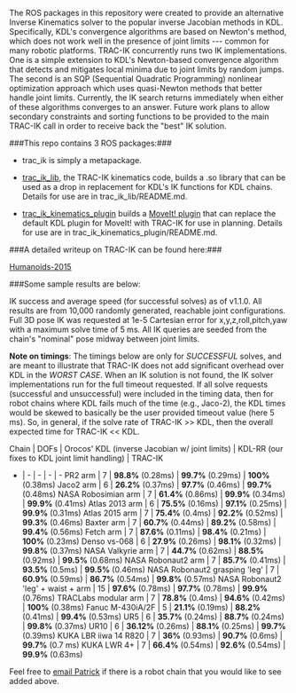 The ROS packages in this repository were created to provide an alternative
Inverse Kinematics solver to the popular inverse Jacobian methods in KDL.
Specifically, KDL's convergence algorithms are based on Newton's method, which
does not work well in the presence of joint limits --- common for many robotic
platforms.  TRAC-IK concurrently runs two IK implementations.  One is a simple
extension to KDL's Newton-based convergence algorithm that detects and
mitigates local minima due to joint limits by random jumps.  The second is an
SQP (Sequential Quadratic Programming) nonlinear optimization approach which
uses quasi-Newton methods that better handle joint limits.  Currently, the IK
search returns immediately when either of these algorithms converges to an
answer.  Future work plans to allow secondary constraints and sorting
functions to be provided to the main TRAC-IK call in order to receive back the
"best" IK solution.

###This repo contains 3 ROS packages:###

- trac\_ik is simply a metapackage.  

- [trac\_ik\_lib](https://bitbucket.org/traclabs/trac_ik/src/HEAD/trac_ik_lib), the TRAC-IK kinematics code,
builds a .so library that can be used as a drop in replacement for KDL's IK
functions for KDL chains. Details for use are in trac\_ik\_lib/README.md.

- [trac\_ik\_kinematics\_plugin](https://bitbucket.org/traclabs/trac_ik/src/HEAD/trac_ik_kinematics_plugin) builds a [MoveIt! plugin](http://moveit.ros.org/documentation/concepts/#kinematics) that can
replace the default KDL plugin for MoveIt! with TRAC-IK for use in planning.
Details for use are in trac\_ik\_kinematics\_plugin/README.md.

###A detailed writeup on TRAC-IK can be found here:###

[Humanoids-2015](https://personal.traclabs.com/~pbeeson/publications/b2hd-Beeson-humanoids-15.html)

###Some sample results are below: 

IK success and average speed (for successful solves) as of v1.1.0.  All results are from 10,000 randomly generated, reachable joint configurations.  Full 3D pose IK was requested at 1e-5 Cartesian error for x,y,z,roll,pitch,yaw with a maximum solve time of 5 ms.  All IK queries are seeded from the chain's "nominal" pose midway between joint limits.

**Note on timings**: The timings below are only for _SUCCESSFUL_ solves, and are meant to illustrate that TRAC-IK does not add significant overhead over KDL in the _WORST CASE_.  When an IK solution is not found, the IK solver implementations run for the full timeout requested.  If all solve requests (successful and unsuccessful) were included in the timing data, then for robot chains where KDL fails much of the time (e.g., Jaco-2), the KDL times would be skewed to basically be the user provided timeout value (here 5 ms).  So, in general, if the solve rate of TRAC-IK >> KDL, then the overall expected time for TRAC-IK << KDL.


Chain | DOFs | Orocos' KDL (inverse Jacobian w/ joint limits) | KDL-RR (our fixes to KDL joint limit handling) | TRAC-IK 
- | - | -  | - | - 
PR2 arm | 7 | **98.8%** (0.28ms) | **99.7%** (0.29ms) | **100%** (0.38ms) 
Jaco2 arm | 6 | **26.2%** (0.37ms) | **97.7%** (0.46ms) | **99.7%** (0.48ms) 
NASA Robosimian arm | 7 | **61.4%** (0.86ms) | **99.9%** (0.34ms) | **99.9%** (0.41ms) 
Atlas 2013 arm | 6 | **75.5%** (0.16ms) | **97.1%** (0.25ms) | **99.9%** (0.31ms) 
Atlas 2015 arm | 7 | **75.4%** (0.4ms) | **92.2%** (0.52ms) | **99.3%** (0.46ms) 
Baxter arm | 7 | **60.7%** (0.44ms) | **89.2%** (0.58ms) | **99.4%** (0.56ms) 
Fetch arm | 7 | **87.6%** (0.11ms) | **98.4%** (0.21ms) | **100%** (0.23ms) 
Denso vs-068 | 6 | **27.9%** (0.26ms) | **98.1%** (0.32ms) | **99.8%** (0.37ms) 
NASA Valkyrie arm | 7 | **44.7%** (0.62ms) | **88.5%** (0.92ms) | **99.5%** (0.68ms) 
NASA Robonaut2 arm | 7 | **85.7%** (0.41ms) | **93.5%** (0.5ms) | **99.5%** (0.46ms) 
NASA Robonaut2 grasping 'leg' | 7 | **60.9%** (0.59ms) | **86.7%** (0.54ms) | **99.8%** (0.57ms) 
NASA Robonaut2 'leg' + waist + arm | 15 | **97.6%** (0.78ms) | **97.7%** (0.78ms) | **99.9%** (0.76ms) 
TRACLabs modular arm | 7 | **78.8%** (0.4ms) | **94.6%** (0.42ms) | **100%** (0.38ms) 
Fanuc M-430iA/2F | 5 | **21.1%** (0.19ms) | **88.2%** (0.41ms) | **99.4%** (0.53ms) 
UR5 | 6 | **35.7%** (0.24ms) | **88.7%** (0.24ms) | **99.8%** (0.37ms) 
UR10 | 6 | **36.12%** (0.26ms) | **88.1%** (0.25ms) | **99.7%** (0.39ms) 
KUKA  LBR iiwa 14 R820 | 7 | **36%** (0.93ms) | **90.7%** (0.6ms) | **99.7%** (0.7 ms) 
KUKA LWR 4+ | 7 | **66.4%** (0.54ms) | **92.6%** (0.54ms) | **99.9%** (0.63ms) 

Feel free to [email Patrick](mailto:pbeeson@traclabs.com) if there is a robot chain that you would like to see added above.